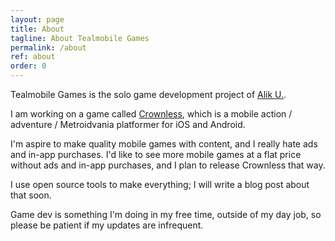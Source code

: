 ```yaml
---
layout: page
title: About
tagline: About Tealmobile Games
permalink: /about
ref: about
order: 0
---
```


Tealmobile Games is the solo game development project of [Alik U.](http://www.ulmasov.com).

I am working on a game called [Crownless](/crownless), which is a mobile action / adventure / Metroidvania platformer for iOS and Android.

I'm aspire to make quality mobile games with content, and I really hate ads and in-app purchases. I'd like to see more mobile games at a flat price without ads and in-app purchases, and I plan to release Crownless that way.

I use open source tools to make everything; I will write a blog post about that soon.

Game dev is something I'm doing in my free time, outside of my day job, so please be patient if my updates are infrequent.
